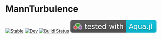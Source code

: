 # MannTurbulence

[![Stable](https://img.shields.io/badge/docs-stable-blue.svg)](https://abraemer.github.io/MannTurbulence.jl/stable/)
[![Dev](https://img.shields.io/badge/docs-dev-blue.svg)](https://abraemer.github.io/MannTurbulence.jl/dev/)
[![Build Status](https://github.com/abraemer/MannTurbulence.jl/actions/workflows/CI.yml/badge.svg?branch=main)](https://github.com/abraemer/MannTurbulence.jl/actions/workflows/CI.yml?query=branch%3Amain)
[![Aqua](https://raw.githubusercontent.com/JuliaTesting/Aqua.jl/master/badge.svg)](https://github.com/JuliaTesting/Aqua.jl)
